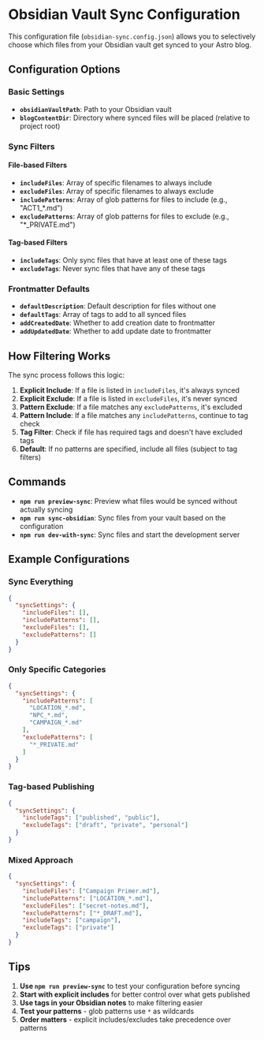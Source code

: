# Obsidian Vault Sync Configuration

This configuration file (`obsidian-sync.config.json`) allows you to selectively choose which files from your Obsidian vault get synced to your Astro blog.

## Configuration Options

### Basic Settings

- **`obsidianVaultPath`**: Path to your Obsidian vault
- **`blogContentDir`**: Directory where synced files will be placed (relative to project root)

### Sync Filters

#### File-based Filters
- **`includeFiles`**: Array of specific filenames to always include
- **`excludeFiles`**: Array of specific filenames to always exclude
- **`includePatterns`**: Array of glob patterns for files to include (e.g., "ACT1_*.md")
- **`excludePatterns`**: Array of glob patterns for files to exclude (e.g., "*_PRIVATE.md")

#### Tag-based Filters
- **`includeTags`**: Only sync files that have at least one of these tags
- **`excludeTags`**: Never sync files that have any of these tags

### Frontmatter Defaults

- **`defaultDescription`**: Default description for files without one
- **`defaultTags`**: Array of tags to add to all synced files
- **`addCreatedDate`**: Whether to add creation date to frontmatter
- **`addUpdatedDate`**: Whether to add update date to frontmatter

## How Filtering Works

The sync process follows this logic:

1. **Explicit Include**: If a file is listed in `includeFiles`, it's always synced
2. **Explicit Exclude**: If a file is listed in `excludeFiles`, it's never synced
3. **Pattern Exclude**: If a file matches any `excludePatterns`, it's excluded
4. **Pattern Include**: If a file matches any `includePatterns`, continue to tag check
5. **Tag Filter**: Check if file has required tags and doesn't have excluded tags
6. **Default**: If no patterns are specified, include all files (subject to tag filters)

## Commands

- **`npm run preview-sync`**: Preview what files would be synced without actually syncing
- **`npm run sync-obsidian`**: Sync files from your vault based on the configuration
- **`npm run dev-with-sync`**: Sync files and start the development server

## Example Configurations

### Sync Everything
```json
{
  "syncSettings": {
    "includeFiles": [],
    "includePatterns": [],
    "excludeFiles": [],
    "excludePatterns": []
  }
}
```

### Only Specific Categories
```json
{
  "syncSettings": {
    "includePatterns": [
      "LOCATION_*.md",
      "NPC_*.md",
      "CAMPAIGN_*.md"
    ],
    "excludePatterns": [
      "*_PRIVATE.md"
    ]
  }
}
```

### Tag-based Publishing
```json
{
  "syncSettings": {
    "includeTags": ["published", "public"],
    "excludeTags": ["draft", "private", "personal"]
  }
}
```

### Mixed Approach
```json
{
  "syncSettings": {
    "includeFiles": ["Campaign Primer.md"],
    "includePatterns": ["LOCATION_*.md"],
    "excludeFiles": ["secret-notes.md"],
    "excludePatterns": ["*_DRAFT.md"],
    "includeTags": ["campaign"],
    "excludeTags": ["private"]
  }
}
```

## Tips

1. **Use `npm run preview-sync`** to test your configuration before syncing
2. **Start with explicit includes** for better control over what gets published
3. **Use tags in your Obsidian notes** to make filtering easier
4. **Test your patterns** - glob patterns use `*` as wildcards
5. **Order matters** - explicit includes/excludes take precedence over patterns
